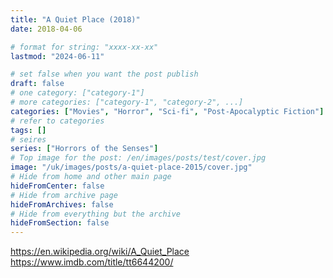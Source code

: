 ```yaml
---
title: "A Quiet Place (2018)"
date: 2018-04-06

# format for string: "xxxx-xx-xx"
lastmod: "2024-06-11"

# set false when you want the post publish
draft: false
# one category: ["category-1"]
# more categories: ["category-1", "category-2", ...]
categories: ["Movies", "Horror", "Sci-fi", "Post-Apocalyptic Fiction"]
# refer to categories
tags: []
# seires
series: ["Horrors of the Senses"]
# Top image for the post: /en/images/posts/test/cover.jpg
image: "/uk/images/posts/a-quiet-place-2015/cover.jpg"
# Hide from home and other main page
hideFromCenter: false
# Hide from archive page
hideFromArchives: false
# Hide from everything but the archive
hideFromSection: false
---
```

https://en.wikipedia.org/wiki/A_Quiet_Place
https://www.imdb.com/title/tt6644200/
<!--more-->